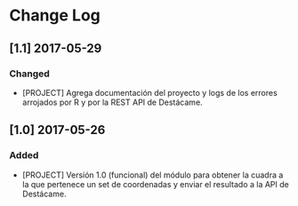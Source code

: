 <!--
IMPACTO
### Added
### Changed
### Deprecated
### Removed
### Fixed
### Security
-->

# Change Log

## [1.1] 2017-05-29

### Changed
- [PROJECT] Agrega documentación del proyecto y logs de los errores arrojados por
R y por la REST API de Destácame.


## [1.0] 2017-05-26

### Added
- [PROJECT] Versión 1.0 (funcional) del módulo para obtener la cuadra a la que
pertenece un set de coordenadas y enviar el resultado a la API de Destácame.
